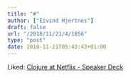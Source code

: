 ```yaml
---
title: "#"
author: ["Eivind Hjertnes"]
draft: false
url: "/2018/11/21/4/1856"
type: "post"
date: 2018-11-21T05:43:43+01:00
---
```


Liked: [Clojure at
Netflix - Speaker Deck](https://speakerdeck.com/daveray/clojure-at-netflix)
